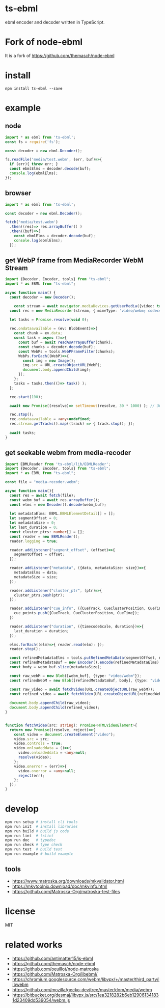 
# ts-ebml
ebml encoder and decoder written in TypeScript.

# Fork of node-ebml
It is a fork of https://github.com/themasch/node-ebml

# install

```
npm install ts-ebml --save
```

# example

## node

```ts
import * as ebml from 'ts-ebml';
const fs = require('fs');

const decoder = new ebml.Decoder();

fs.readFile('media/test.webm', (err, buf)=>{
  if (err){ throw err; }
  const ebmlElms = decoder.decode(buf);
  console.log(ebmlElms);
});
```

## browser

```ts
import * as ebml from 'ts-ebml';

const decoder = new ebml.Decoder();

fetch('media/test.webm')
  .then((res)=> res.arrayBuffer() )
  .then((buf)=>{
    const ebmlElms = decoder.decode(buf);
    console.log(ebmlElms);
  });
```

## get WebP frame from MediaRecorder WebM Stream

```ts
import {Decoder, Encoder, tools} from "ts-ebml";
import * as EBML from "ts-ebml";

async function main() {
  const decoder = new Decoder();

	const stream = await navigator.mediaDevices.getUserMedia({video: true, audio: true});
  const rec = new MediaRecorder(stream, { mimeType: 'video/webm; codecs="vp8, opus"' });

  let tasks = Promise.resolve(void 0);
  
  rec.ondataavailable = (ev: BlobEvent)=>{
    const chunk = ev.data;
    const task = async ()=>{
      const buf = await readAsArrayBuffer(chunk);
      const chunks = decoder.decode(buf);
      const WebPs = tools.WebPFrameFilter(chunks);
      WebPs.forEach((WebP)=>{
        const img = new Image();
        img.src = URL.createObjectURL(WebP);
        document.body.appendChild(img);
      });
    };
    tasks = tasks.then(()=> task() );
  };

  rec.start(100);

  await new Promise((resolve)=> setTimeout(resolve, 30 * 1000) ); // 30 sec

  rec.stop();
  rec.ondataavailable = <any>undefined;
  rec.stream.getTracks().map((track) => { track.stop(); });
  
  await tasks;
}
```

## get seekable webm from media-recoder

```ts
import EBMLReader from 'ts-ebml/lib/EBMLReader';
import {Decoder, Encoder, tools} from "ts-ebml";
import * as EBML from "ts-ebml";

const file = "media-recoder.webm";

async function main(){
  const res = await fetch(file);
  const webm_buf = await res.arrayBuffer();
  const elms = new Decoder().decode(webm_buf);
  
  let metadataElms: EBML.EBMLElementDetail[] = [];
  let segmentOffset = 0;
  let metadataSize = 0;
  let last_duration = 0;
  const cluster_ptrs: number[] = [];
  const reader = new EBMLReader();
  reader.logging = true;

  reader.addListener("segment_offset", (offset)=>{
    segmentOffset = offset;
  });

  reader.addListener("metadata", ({data, metadataSize: size})=>{
    metadataElms = data;
    metadataSize = size;
  });

  reader.addListener("cluster_ptr", (ptr)=>{
    cluster_ptrs.push(ptr);
  });

  reader.addListener("cue_info", ({CueTrack, CueClusterPosition, CueTime})=>{
    cue_points.push({CueTrack, CueClusterPosition, CueTime});
  })

  reader.addListener("duration", ({timecodeScale, duration})=>{
    last_duration = duration;
  });

  elms.forEach((elm)=>{ reader.read(elm); });
  reader.stop();

  const refinedMetadataElms = tools.putRefinedMetaData(segmentOffset, metadataElms, cluster_ptrs, last_duration, cue_points);
  const refinedMetadataBuf = new Encoder().encode(refinedMetadataElms);
  const body = webm_buf.slice(metadataSize);

  const raw_webM = new Blob([webm_buf], {type: "video/webm"});
  const refinedWebM = new Blob([refinedMetadataBuf, body], {type: "video/webm"});

  const raw_video = await fetchVideo(URL.createObjectURL(raw_webM));
  const refined_video = await fetchVideo(URL.createObjectURL(refinedWebM));
  
  document.body.appendChild(raw_video);
  document.body.appendChild(refined_video);
}


function fetchVideo(src: string): Promise<HTMLVideoElement>{
  return new Promise((resolve, reject)=>{
    const video = document.createElement("video");
    video.src = src;
    video.controls = true;
    video.onloadeddata = ()=>{
      video.onloadeddata = <any>null;
      resolve(video);
    };
    video.onerror = (err)=>{
      video.onerror = <any>null;
      reject(err);
    };
  });
}
```

# develop

```sh
npm run setup # install cli tools
npm run init  # install libraries
npm run build # build js code
npm run lint  # tslint
npm run doc   # typedoc
npm run check # type check
npm run test  # build test
npm run example # build example
```

## tools

* https://www.matroska.org/downloads/mkvalidator.html
* https://mkvtoolnix.download/doc/mkvinfo.html
* https://github.com/Matroska-Org/matroska-test-files

# license

MIT


# related works

* https://github.com/antimatter15/js-ebml
* https://github.com/themasch/node-ebml
* https://github.com/oeuillot/node-matroska
* https://github.com/Matroska-Org/libebml/
* https://chromium.googlesource.com/webm/libvpx/+/master/third_party/libwebm
* https://github.com/mozilla/gecko-dev/tree/master/dom/media/webm
* https://bitbucket.org/desmaj/libvpx.js/src/1ea3218282b6eb129061341831d23409dd539054/webm.js
